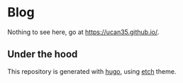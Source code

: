 # Blog
Nothing to see here, go at <https://ucan35.github.io/>.

## Under the hood
This repository is generated with [hugo](https://gohugo.io/),
using [etch](https://themes.gohugo.io/etch/) theme.
